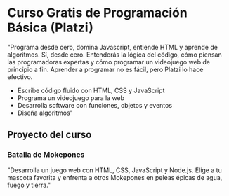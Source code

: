 # Curso Gratis de Programación Básica (Platzi)
"Programa desde cero, domina Javascript, entiende HTML y aprende de algoritmos. Sí, desde cero. Entenderás la lógica del código, cómo piensan las programadoras expertas y cómo programar un videojuego web de principio a fin. Aprender a programar no es fácil, pero Platzi lo hace efectivo.
- Escribe código fluido con HTML, CSS y JavaScript
- Programa un videojuego para la web
- Desarrolla software con funciones, objetos y eventos
- Diseña algoritmos"

## Proyecto del curso
### Batalla de Mokepones
"Desarrolla un juego web con HTML, CSS, JavaScript y Node.js. Elige a tu mascota favorita y enfrenta a otros Mokepones en peleas épicas de agua, fuego y tierra."

